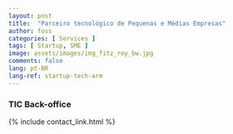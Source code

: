 ```yaml
---
layout: post
title:  "Parceiro tecnológico de Pequenas e Médias Empresas"
author: foss
categories: [ Services ]
tags: [ Startup, SME ]
image: assets/images/img_fitz_roy_bw.jpg
comments: false
lang: pt-BR
lang-ref: startup-tech-arm
---
```

### TIC Back-office 


{% include contact_link.html %}

